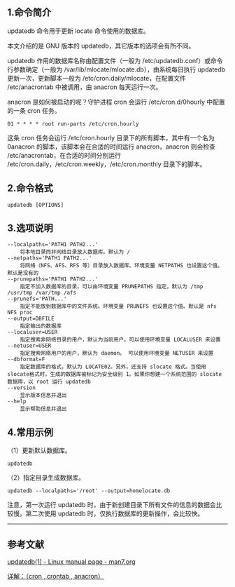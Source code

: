 ## 1.命令简介
updatedb 命令用于更新 locate 命令使用的数据库。

本文介绍的是 GNU 版本的 updatedb，其它版本的选项会有所不同。

updatedb 作用的数据库名称由配置文件（一般为 /etc/updatedb.conf）或命令行参数确定（一般为 /var/lib/mlocate/mlocate.db），由系统每日执行 updatedb 更新一次，更新脚本一般为 /etc/cron.daily/mlocate，在配置文件 /etc/anacrontab 中被调用，由 anacron 每天运行一次。

anacron 是如何被启动的呢？守护进程 cron 会运行 /etc/cron.d/0hourly 中配置的一条 cron 任务。
```
01 * * * * root run-parts /etc/cron.hourly
```
这条 cron 任务会运行 /etc/cron.hourly 目录下的所有脚本，其中有一个名为 0anacron 的脚本，该脚本会在合适的时间运行 anacron，anacron 则会检查 /etc/anacrontab，在合适的时间分别运行 /etc/cron.daily，/etc/cron.weekly，/etc/cron.monthly 目录下的脚本。 

## 2.命令格式
```
updatedb [OPTIONS]
```

## 3.选项说明
```
--localpaths='PATH1 PATH2...'
	将本地目录而非网络目录放入数据库。默认为 /
--netpaths='PATH1 PATH2...'
	将网络（NFS、AFS、RFS 等）目录放入数据库。环境变量 NETPATHS 也设置这个值。默认是没有的
--prunepaths='PATH1 PATH2...'
	指定不加入数据库的目录。可以由环境变量 PRUNEPATHS 指定，默认为 /tmp /usr/tmp /var/tmp /afs
--prunefs='PATH...'
	指定不能放到数据库中的文件系统。环境变量 PRUNEFS 也设置这个值。默认是 nfs NFS proc
--output=DBFILE
	指定输出的数据库
--localuser=USER
	指定搜索非网络目录的用户，默认为当前用户。可以使用环境变量 LOCALUSER 来设置
--netuser=USER
	指定搜索网络用户的用户，默认为 daemon。 可以使用环境变量 NETUSER 来设置
--dbformat=F
	指定数据库的格式，默认为 LOCATE02。另外，还支持 slocate 格式。当使用slocate格式时，生成的数据库被标记为安全级别 1。如果你想建一个系统范围的 slocate 数据库，以 root 运行 updatedb
--version
	显示版本信息并退出
--help
	显示帮助信息并退出
```

## 4.常用示例
（1）更新默认数据库。
```
updatedb
```

（2）指定目录生成数据库。
```
updatedb --localpaths='/root' --output=homelocate.db
```
注意，第一次运行 updatedb 时，由于新创建目录下所有文件的信息的数据会比较慢。第二次使用 updatedb 时，仅执行数据库的更新操作，会比较快。

---
## 参考文献
[updatedb(1) - Linux manual page - man7.org](http://man7.org/linux/man-pages/man1/updatedb.1.html)

[详解：（cron , crontab , anacron）](https://www.cnblogs.com/zhoul/p/9931664.html)
